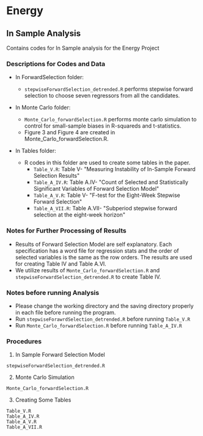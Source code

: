 # Energy
## In Sample Analysis

Contains codes for In Sample analysis for the Energy Project

### Descriptions for Codes and Data
- In ForwardSelection folder: 
  - ```stepwiseForwardSelection_detrended.R``` performs stepwise forward selection to choose seven regressors from all the candidates.
- In Monte Carlo folder:
  - ```Monte_Carlo_forwardSelection.R``` performs monte carlo simulation to control for small-sample biases in R-squareds and t-statistics.
  - Figure 3 and Figure 4 are created in Monte_Carlo_forwardSelection.R.

- In Tables folder: 
  - R codes in this folder are used to create some tables in the paper. 
    - ```Table_V.R```: Table V- "Measuring Instability of In-Sample Forward Selection Results"
    - ```Table_A_IV.R```: Table A.IV- "Count of Selected and Statistically Significant Variables of Forward Selection Model"
    - ```Table_A_V.R```: Table V- "F-test for the Eight-Week Stepwise Forward Selection"
    - ```Table_A_VII.R```: Table A.VII- "Subperiod stepwise forward selection at the eight-week horizon"
 
### Notes for Further Processing of Results
- Results of Forward Selection Model are self explanatory. Each specification has a word file for regression stats and the order of selected variables is the same as the row orders. The results are used for creating Table IV and Table A.VI. 
- We utilize results of ```Monte_Carlo_forwardSelection.R``` and ```stepwiseForwardSelection_detrended.R``` to create Table IV.


### Notes before running Analysis
- Please change the working directory and the saving directory properly in each file before running the program.
- Run ```stepwiseForawrdSelection_detrended.R``` before running ```Table_V.R```
- Run ```Monte_Carlo_forwardSelection.R``` before running ```Table_A_IV.R```

### Procedures
1. In Sample Forward Selection Model
```
stepwiseForwardSelection_detrended.R
```

2. Monte Carlo Simulation
```
Monte_Carlo_forwardSelection.R
```
3. Creating Some Tables
```
Table_V.R
Table_A_IV.R 
Table_A_V.R
Table_A_VII.R
```
